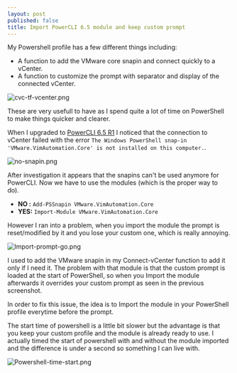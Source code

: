 ```yaml
---
layout: post
published: false
title: Import PowerCLI 6.5 module and keep custom prompt
---
```

My Powershell profile has a few different things including:
- A function to add the VMware core snapin and connect quickly to a vCenter.
- A function to customize the prompt with separator and display of the connected vCenter.

![cvc-tf-vcenter.png]({{site.baseurl}}/img/cvc-tf-vcenter.png)

These are very usefull to have as I spend quite a lot of time on PowerShell to make things quicker and clearer.

When I upgraded to [PowerCLI 6.5 R1](http://blogs.vmware.com/PowerCLI/2016/11/new-release-powercli-6-5-r1.html) I noticed that the connection to vCenter failed with the error ```The Windows PowerShell snap-in 'VMware.VimAutomation.Core' is not installed on this computer.```.

![no-snapin.png]({{site.baseurl}}/img/no-snapin.png)

After investigation it appears that the snapins can't be used anymore for PowerCLI. Now we have to use the modules (which is the proper way to do). 

- **NO :** ```Add-PSSnapin VMware.VimAutomation.Core```
- **YES:** ```Import-Module VMware.VimAutomation.Core```

However I ran into a problem, when you import the module the prompt is reset/modified by it and you lose your custom one, which is really annoying.

![Import-prompt-go.png]({{site.baseurl}}/img/Import-prompt-go.png)

I used to add the VMware snapin in my Connect-vCenter function to add it only if I need it. The problem with that module is that the custom prompt is loaded at the start of PowerShell, so when you Import the module afterwards it overrides your custom prompt as seen in the previous screenshot.

In order to fix this issue, the idea is to Import the module in your PowerShell profile everytime before the prompt. 

The start time of powershell is a little bit slower but the advantage is that you keep your custom profile and the module is already ready to use. I actually timed the start of powershell with and without the module imported and the difference is under a second so something I can live with.

![Powershell-time-start.png]({{site.baseurl}}/img/Powershell-time-start.png)